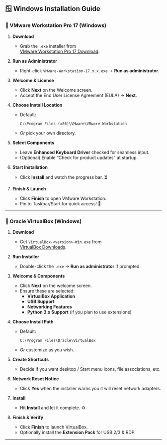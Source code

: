 ## 🪟 Windows Installation Guide

### 🔹 VMware Workstation Pro 17 (Windows)

1. **Download**  
   - Grab the `.exe` installer from  
     [VMware Workstation Pro 17 Download](https://www.vmware.com/go/getworkstation-win).

2. **Run as Administrator**  
   - Right-click `VMware-Workstation-17.x.x.exe` → **Run as administrator**.

3. **Welcome & License**  
   - Click **Next** on the Welcome screen.  
   - Accept the End User License Agreement (EULA) → **Next**.

4. **Choose Install Location**  
   - Default:  
     ```
     C:\Program Files (x86)\VMware\VMware Workstation
     ```  
   - _Or_ pick your own directory.

5. **Select Components**  
   - Leave **Enhanced Keyboard Driver** checked for seamless input.  
   - (Optional) Enable “Check for product updates” at startup.

6. **Start Installation**  
   - Click **Install** and watch the progress bar. ⏳

7. **Finish & Launch**  
   - Click **Finish** to open VMware Workstation.  
   - Pin to Taskbar/Start for quick access! 📌

---

### 🔹 Oracle VirtualBox (Windows)

1. **Download**  
   - Get `VirtualBox-<version>-Win.exe` from  
     [VirtualBox Downloads](https://www.virtualbox.org/wiki/Downloads).

2. **Run Installer**  
   - Double-click the `.exe` → **Run as administrator** if prompted.

3. **Welcome & Components**  
   - Click **Next** on the welcome screen.  
   - Ensure these are selected:  
     - **VirtualBox Application**  
     - **USB Support**  
     - **Networking Features**  
     - **Python 3.x Support** (if you plan to use extensions)

4. **Choose Install Path**  
   - Default:  
     ```
     C:\Program Files\Oracle\VirtualBox
     ```  
   - _Or_ customize as you wish.

5. **Create Shortcuts**  
   - Decide if you want desktop / Start menu icons, file associations, etc.

6. **Network Reset Notice**  
   - Click **Yes** when the installer warns you it will reset network adapters.

7. **Install**  
   - Hit **Install** and let it complete. ⚙️

8. **Finish & Verify**  
   - Click **Finish** to launch VirtualBox.  
   - Optionally install the **Extension Pack** for USB 2/3 & RDP.

---

